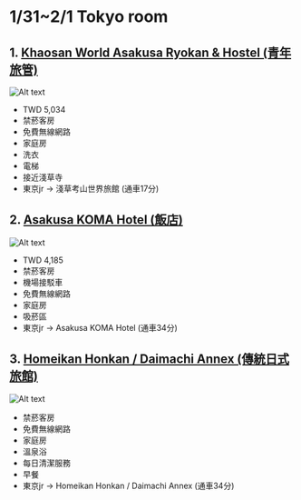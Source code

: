 1/31~2/1 Tokyo room 
=====


## 1. [Khaosan World Asakusa Ryokan & Hostel (青年旅管)](https://www.booking.com/hotel/jp/khaosan-world-asakusa-hostel.zh-tw.html?aid=397594;label=gog235jc-1DCAEoggI46AdIMFgDaOcBiAEBmAEwuAEGyAEM2AED6AEB-AECiAIBqAIDuAKPne_qBcACAQ;sid=01cba081618455c72a5e3b39bd079ccc;all_sr_blocks=64928318_131482473_6_0_0;checkin=2020-01-31;checkout=2020-02-01;dest_id=-246227;dest_type=city;dist=0;group_adults=6;group_children=0;hapos=81;highlighted_blocks=64928318_131482473_6_0_0;hpos=21;nflt=pri%3D1%3B;no_rooms=1;req_adults=6;req_children=0;room1=A%2CA%2CA%2CA%2CA%2CA;sb_price_type=total;sr_order=price;srepoch=1566298142;srpvid=016a4c0d740502b4;type=total;ucfs=1&#hotelTmpl)
![Alt text](https://r-ak.bstatic.com/images/hotel/max1024x768/232/23228412.jpg)
- TWD 5,034
- 禁菸客房
- 免費無線網路
- 家庭房
- 洗衣
- 電梯
- 接近淺草寺
- 東京jr -> 淺草考山世界旅館  (通車17分)


  
## 2. [Asakusa KOMA Hotel (飯店)](https://www.booking.com/hotel/jp/asakusa-koma.zh-tw.html?aid=397594;label=gog235jc-1DCAEoggI46AdIMFgDaOcBiAEBmAEwuAEGyAEM2AED6AEB-AECiAIBqAIDuAKPne_qBcACAQ;sid=01cba081618455c72a5e3b39bd079ccc;all_sr_blocks=499392905_171911767_0_0_0;checkin=2020-01-31;checkout=2020-02-01;dest_id=-246227;dest_type=city;dist=0;group_adults=6;group_children=0;hapos=24;highlighted_blocks=499392905_171911767_0_0_0;hpos=24;nflt=pri%3D1%3B;no_rooms=1;req_adults=6;req_children=0;room1=A%2CA%2CA%2CA%2CA%2CA;sb_price_type=total;sr_order=price;srepoch=1566298944;srpvid=7a764d9f6212012b;type=total;ucfs=1)
![Alt text](https://r-ak.bstatic.com/images/hotel/max1024x768/198/198361016.jpg)
- TWD 4,185
- 禁菸客房 
- 機場接駁車  
- 免費無線網路  
- 家庭房  
- 吸菸區
- 東京jr -> Asakusa KOMA Hotel  (通車34分)


## 3. [Homeikan Honkan / Daimachi Annex (傳統日式旅館)](https://www.booking.com/hotel/jp/homeikan-honkan-47-daimachi.zh-tw.html?aid=397594;label=gog235jc-1DCAEoggI46AdIMFgDaOcBiAEBmAEwuAEGyAEM2AED6AEB-AECiAIBqAIDuAKPne_qBcACAQ;sid=01cba081618455c72a5e3b39bd079ccc;all_sr_blocks=480725903_171745761_3_2_0%2C480725903_171745761_3_2_0;checkin=2020-01-31;checkout=2020-02-01;dest_id=-246227;dest_type=city;dist=0;group_adults=6;group_children=0;hapos=6;highlighted_blocks=480725903_171745761_3_2_0%2C480725903_171745761_3_2_0;hpos=6;nflt=concise_unit_type%3D3%3Bpri%3D2%3B;no_rooms=1;req_adults=6;req_children=0;room1=A%2CA%2CA%2CA%2CA%2CA;sb_price_type=total;sr_order=price;srepoch=1566299749;srpvid=34dd4f3247f8028e;type=total;ucfs=1&#hotelTmpl)
![Alt text](https://q-ak.bstatic.com/images/hotel/max1024x768/197/197317480.jpg)
- 禁菸客房 
- 免費無線網路 
- 家庭房 
- 溫泉浴 
- 每日清潔服務 
- 早餐
- 東京jr -> Homeikan Honkan / Daimachi Annex  (通車34分)
